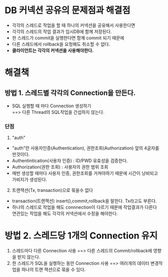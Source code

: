 # DB 커넥션 공유의 문제점과 해결점

- 각각의 스레드로 작업을 할 때 하나의 커넥션을 공유해서 사용한다면
- 각각의 스레드의 작업 결과가 임시DB에 함께 저장된다.
- 한 스레드가 commit을 실행한다면 함께 commit 되기 때문에
- 다른 스레드에서 rollback을 요청해도 취소할 수 없다.
- **클라이언트는 각각의 커넥션을 사용해야한다.**

# 해결책 

## 방법 1. 스레드별 각각의 Connection을 만든다.
- SQL 실행할 때 마다 Connection 생성하기   
 ==> 다른 Thread의 SQL작업을 간섭하지 않는다.

### 단점
1. "auth"
  - "auth"란 사용자인증(Authentication), 권한조회(Authorization) 앞의 4글자를 딴것이다.
 - Authentintication(사용자 인증) : ID/PWD 유효성을 검증한다.
 - Authorization(권한 조회) : 사용자의 권한 범위 조회
- 매번 생성할 때마다 사용자 인증, 권한조회를 거쳐야하기 때문에 시간이 낭비되고 가비지가 생성된다.

2. 트랜잭션(Tx, transaction)으로 묶을수 없다
  - transaction(트랜잭션) insert(),commit,rollback을 말한다. Tx라고도 부른다.
- 하나의 스레드로 작업을 해도 connnection이 다르기 때문에 작업결과가 다른다   
연관있는 작업을 해도 각각의 커넥션에서 수정을 해야한다.

# 방법 2. 스레드당 1개의 Connection 유지
 1. 스레드마다 다른 Connection 사용 ==> 다른 스레드의 Commit/rollback에 영향을 받지 않는다.
 2. 한 스레드가 SQL을 실행하는 동안 Connection 사용 ==> 여러개의 데이터 변경작업을 하나의 트랜 잭션으로 묶을 수 있다.
 